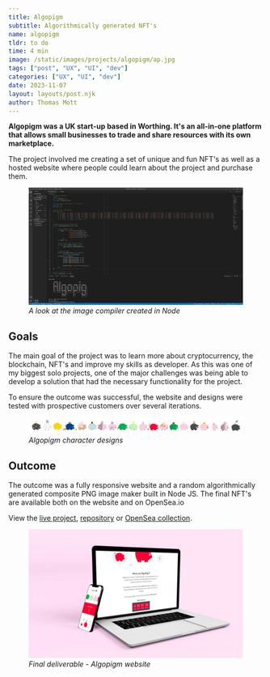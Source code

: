 ```yaml
---
title: Algopigm
subtitle: Algorithmically generated NFT's
name: algopigm
tldr: to do
time: 4 min
image: /static/images/projects/algopigm/ap.jpg
tags: ["post", "UX", "UI", "dev"]
categories: ["UX", "UI", "dev"]
date: 2023-11-07
layout: layouts/post.njk
author: Thomas Mott
---
```


**Algopigm was a UK start-up based in Worthing. It's an all-in-one platform that allows small businesses to trade and share resources with its own marketplace.**

The project involved me creating a set of unique and fun NFT's as well as a hosted website where people could learn about the project and purchase them.

<figure>
	<img
		src="/static/images/projects/algopigm/ap-e.png"
		alt="algopigm code"
	/>
	<figcaption>
		<em>A look at the image compiler created in Node </em>
	</figcaption>
</figure>

## Goals

The main goal of the project was to learn more about cryptocurrency, the blockchain, NFT's and improve my skills as developer. As this was one of my biggest solo projects, one of the major challenges was being able to develop a solution that had the necessary functionality for the project.

To ensure the outcome was successful, the website and designs were tested with prospective customers over several iterations.

<figure>
	<img
		src="/static/images/projects/algopigm/ap-1.png"
		alt="algopigm art"
	/>
	<figcaption>
		<em>Algopigm character designs</em>
	</figcaption>
</figure>

## Outcome

The outcome was a fully responsive website and a random algorithmically generated composite PNG image maker built in Node JS. The final NFT's are available both on the website and on OpenSea.io

View the <a href="https://www.algopigm.com">live project</a>,
<a href="https://github.com/ThomasMott/algopigm"> repository</a> or <a href="https://opensea.io/collection/algopigm"> OpenSea collection</a>.

<figure>
	<img
		src="/static/images/projects/algopigm/ap.jpg"
		alt="algopigm on phone and laptop"
		style="height: auto"
	/>
	<figcaption>
		<em>Final deliverable - Algopigm website</em>
	</figcaption>
</figure>
